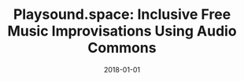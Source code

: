 ---
type: "paper_2018"
title: "Playsound.space: Inclusive Free Music Improvisations Using Audio Commons"
authors: Stolfi, A., Milo, Viola, F., A., Ceriani, M., Barthet, M.
date: 2018-01-01
published_in: "Proc. of the New Interfaces for Musical Expression (NIME)"
download_link: "http://www.nime.org/proceedings/2018/nime2018_paper0050.pdf"
---